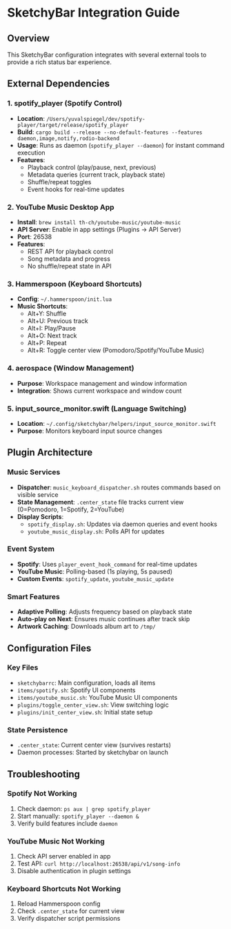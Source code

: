 # SketchyBar Integration Guide

## Overview
This SketchyBar configuration integrates with several external tools to provide a rich status bar experience.

## External Dependencies

### 1. **spotify_player** (Spotify Control)
- **Location**: `/Users/yuvalspiegel/dev/spotify-player/target/release/spotify_player`
- **Build**: `cargo build --release --no-default-features --features daemon,image,notify,rodio-backend`
- **Usage**: Runs as daemon (`spotify_player --daemon`) for instant command execution
- **Features**:
  - Playback control (play/pause, next, previous)
  - Metadata queries (current track, playback state)
  - Shuffle/repeat toggles
  - Event hooks for real-time updates

### 2. **YouTube Music Desktop App**
- **Install**: `brew install th-ch/youtube-music/youtube-music`
- **API Server**: Enable in app settings (Plugins → API Server)
- **Port**: 26538
- **Features**:
  - REST API for playback control
  - Song metadata and progress
  - No shuffle/repeat state in API

### 3. **Hammerspoon** (Keyboard Shortcuts)
- **Config**: `~/.hammerspoon/init.lua`
- **Music Shortcuts**:
  - Alt+Y: Shuffle
  - Alt+U: Previous track
  - Alt+I: Play/Pause
  - Alt+O: Next track
  - Alt+P: Repeat
  - Alt+R: Toggle center view (Pomodoro/Spotify/YouTube Music)

### 4. **aerospace** (Window Management)
- **Purpose**: Workspace management and window information
- **Integration**: Shows current workspace and window count

### 5. **input_source_monitor.swift** (Language Switching)
- **Location**: `~/.config/sketchybar/helpers/input_source_monitor.swift`
- **Purpose**: Monitors keyboard input source changes

## Plugin Architecture

### Music Services
- **Dispatcher**: `music_keyboard_dispatcher.sh` routes commands based on visible service
- **State Management**: `.center_state` file tracks current view (0=Pomodoro, 1=Spotify, 2=YouTube)
- **Display Scripts**: 
  - `spotify_display.sh`: Updates via daemon queries and event hooks
  - `youtube_music_display.sh`: Polls API for updates

### Event System
- **Spotify**: Uses `player_event_hook_command` for real-time updates
- **YouTube Music**: Polling-based (1s playing, 5s paused)
- **Custom Events**: `spotify_update`, `youtube_music_update`

### Smart Features
- **Adaptive Polling**: Adjusts frequency based on playback state
- **Auto-play on Next**: Ensures music continues after track skip
- **Artwork Caching**: Downloads album art to `/tmp/`

## Configuration Files

### Key Files
- `sketchybarrc`: Main configuration, loads all items
- `items/spotify.sh`: Spotify UI components
- `items/youtube_music.sh`: YouTube Music UI components
- `plugins/toggle_center_view.sh`: View switching logic
- `plugins/init_center_view.sh`: Initial state setup

### State Persistence
- `.center_state`: Current center view (survives restarts)
- Daemon processes: Started by sketchybar on launch

## Troubleshooting

### Spotify Not Working
1. Check daemon: `ps aux | grep spotify_player`
2. Start manually: `spotify_player --daemon &`
3. Verify build features include `daemon`

### YouTube Music Not Working
1. Check API server enabled in app
2. Test API: `curl http://localhost:26538/api/v1/song-info`
3. Disable authentication in plugin settings

### Keyboard Shortcuts Not Working
1. Reload Hammerspoon config
2. Check `.center_state` for current view
3. Verify dispatcher script permissions